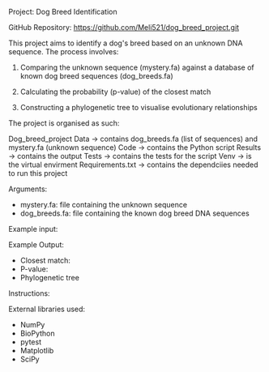 Project: Dog Breed Identification 

GitHub Repository: https://github.com/Meli521/dog_breed_project.git

This project aims to identify a dog's breed based on an unknown DNA sequence. The process involves:

1. Comparing the unknown sequence (mystery.fa) against a database of known dog breed sequences (dog_breeds.fa)

2. Calculating the probability (p-value) of the closest match

3. Constructing a phylogenetic tree to visualise evolutionary relationships

The project is organised as such: 

Dog_breed_project
Data -> contains dog_breeds.fa (list of sequences) and mystery.fa (unknown sequence)
Code -> contains the Python script 
Results -> contains the output 
Tests -> contains the tests for the script
Venv -> is the virtual envirment
Requirements.txt -> contains the dependciies needed to run this project 

Arguments:

- mystery.fa: file containing the unknown sequence 
- dog_breeds.fa: file containing the known dog breed DNA sequences 

Example input: 

Example Output: 

- Closest match: 
- P-value: 
- Phylogenetic tree 

Instructions:

External libraries used:
- NumPy
- BioPython
- pytest
- Matplotlib
- SciPy 